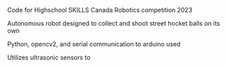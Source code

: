 Code for Highschool SKILLS Canada Robotics competition 2023

Autonomous robot designed to collect and shoot street hocket balls on its own

Python, opencv2, and serial communication to arduino used

Utilizes ultrasonic sensors to 
